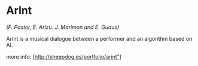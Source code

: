 # ArInt

*(F. Pastor, E. Arizu. J. Marimon and E. Guaus)*

ArInt is a musical dialogue between a performer and an algorithm based on AI.

more info: [http://sheepdog.es/portfolio/arint"]
